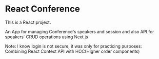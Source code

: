 # React Conference

This is a React project.

An App for managing Conference's speakers and session and also API for speakers' CRUD operations using Next.js

Note: I know login is not secure, it was only for practicing purposes: Combining React Context API with HOC(Higher order components)
